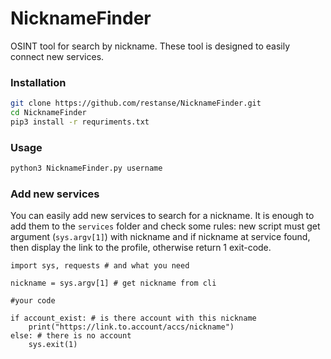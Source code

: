 # NicknameFinder
OSINT tool for search by nickname. These tool is designed to easily connect new services.

### Installation
```bash
git clone https://github.com/restanse/NicknameFinder.git
cd NicknameFinder
pip3 install -r requriments.txt
```

### Usage
```bash
python3 NicknameFinder.py username
```

### Add new services
You can easily add new services to search for a nickname. It is enough to add them to the `services` folder and check some rules: new script must get argument (`sys.argv[1]`) with nickname and if nickname at service found, then display the link to the profile, otherwise return 1 exit-code.
```python3
import sys, requests # and what you need

nickname = sys.argv[1] # get nickname from cli

#your code

if account_exist: # is there account with this nickname
    print("https://link.to.account/accs/nickname")
else: # there is no account
    sys.exit(1)
```
